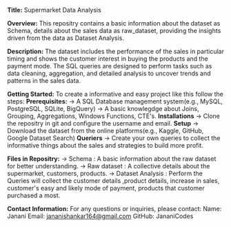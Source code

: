 **Title:**
Supermarket Data Analysis

**Overview:**
This repositry contains a basic information about the dataset as Schema, details about the sales data as raw_dataset, providing the insights driven from the data as Dataset Analysis.

**Description:**
The dataset includes the performance of the sales in particular timing and shows the customer interest in buying the products and the payment mode.
The SQL queries are designed to perform tasks such as data cleaning, aggregation, and detailed analysis to uncover trends and patterns in the sales data.

**Getting Started:**
To create a informative and easy project like this follow the steps:
  **Prerequisites:**
    -> A SQL Database management system(e.g., MySQL, PostgreSQL, SQLite, BigQuery)
    -> A basic knowlegdge about Joins, Grouping, Aggregations, Windows Functions, CTE's.
  **Installations**
    -> Clone the repositry in git and configure the username and email.
  **Setup**
    -> Download the dataset from the online platforms(e.g., Kaggle, GitHub, Google Dataset Search) 
  **Queriers**
    -> Create your own queries to collect the informative things about the sales and strategies to build more profit.  

**Files in Repositry:**
  -> Schema : A basic information about the raw dataset for better understanding.
  -> Raw dataset : A collective details about the supermarket, customers, products.
  -> Dataset Analysis : Perform the Queries will collect the customer details ,product details, increase in sales, customer's easy and likely mode of payment, products that customer purchased a most.

**Contact Information:**
For any questions or inquiries, please contact:
Name: Janani
Email: jananishankar164@gmail.com
GitHub: JananiCodes
  

